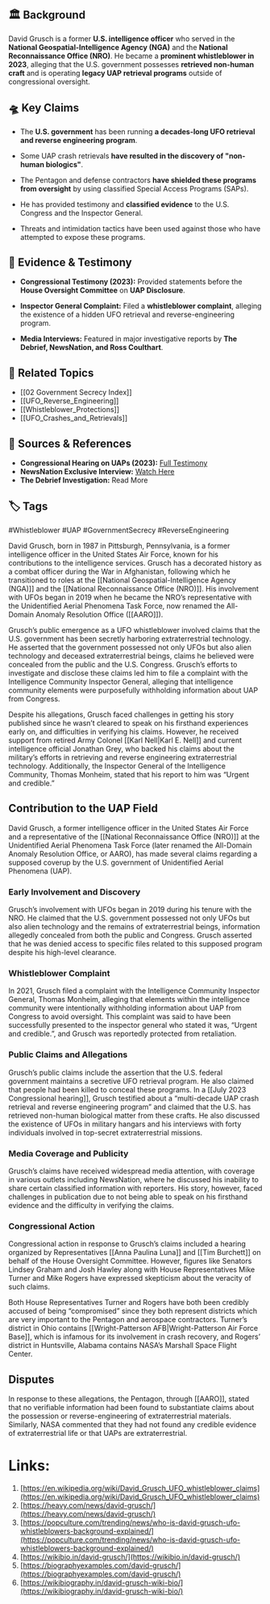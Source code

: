 ## 🏛 Background

David Grusch is a former **U.S. intelligence officer** who served in the **National Geospatial-Intelligence Agency (NGA)** and the **National Reconnaissance Office (NRO)**. He became a **prominent whistleblower in 2023**, alleging that the U.S. government possesses **retrieved non-human craft** and is operating **legacy UAP retrieval programs** outside of congressional oversight.

## 🛸 Key Claims

- The **U.S. government** has been running **a decades-long UFO retrieval and reverse engineering program**.
    
- Some UAP crash retrievals **have resulted in the discovery of "non-human biologics"**.
    
- The Pentagon and defense contractors **have shielded these programs from oversight** by using classified Special Access Programs (SAPs).
    
- He has provided testimony and **classified evidence** to the U.S. Congress and the Inspector General.
    
- Threats and intimidation tactics have been used against those who have attempted to expose these programs.
    

## 📜 Evidence & Testimony

- **Congressional Testimony (2023):** Provided statements before the **House Oversight Committee** on **UAP Disclosure**.
    
- **Inspector General Complaint:** Filed a **whistleblower complaint**, alleging the existence of a hidden UFO retrieval and reverse-engineering program.
    
- **Media Interviews:** Featured in major investigative reports by **The Debrief, NewsNation, and Ross Coulthart**.
    

## 🔗 Related Topics

- [[02 Government Secrecy Index]]
- [[UFO_Reverse_Engineering]]
- [[Whistleblower_Protections]]
- [[UFO_Crashes_and_Retrievals]]

## 📂 Sources & References

- **Congressional Hearing on UAPs (2023):** [Full Testimony](https://www.congress.gov/117/meeting/house/114761/documents/HHRG-117-IG05-20220517-SD001.pdf)
- **NewsNation Exclusive Interview:** [Watch Here](https://www.youtube.com/watch?v=EKEZ2BClIb0)
- **The Debrief Investigation:** Read More

## 🏷 Tags

#Whistleblower #UAP #GovernmentSecrecy #ReverseEngineering

David Grusch, born in 1987 in Pittsburgh, Pennsylvania, is a former intelligence officer in the United States Air Force, known for his contributions to the intelligence services. Grusch has a decorated history as a combat officer during the War in Afghanistan, following which he transitioned to roles at the [[National Geospatial-Intelligence Agency (NGA)]] and the [[National Reconnaissance Office (NRO)]]. His involvement with UFOs began in 2019 when he became the NRO’s representative with the Unidentified Aerial Phenomena Task Force, now renamed the All-Domain Anomaly Resolution Office ([[AARO]]).

Grusch’s public emergence as a UFO whistleblower involved claims that the U.S. government has been secretly harboring extraterrestrial technology. He asserted that the government possessed not only UFOs but also alien technology and deceased extraterrestrial beings, claims he believed were concealed from the public and the U.S. Congress. Grusch’s efforts to investigate and disclose these claims led him to file a complaint with the Intelligence Community Inspector General, alleging that intelligence community elements were purposefully withholding information about UAP from Congress.

Despite his allegations, Grusch faced challenges in getting his story published since he wasn’t cleared to speak on his firsthand experiences early on, and difficulties in verifying his claims. However, he received support from retired Army Colonel [[Karl Nell|Karl E. Nell]] and current intelligence official Jonathan Grey, who backed his claims about the military’s efforts in retrieving and reverse engineering extraterrestrial technology. Additionally, the Inspector General of the Intelligence Community, Thomas Monheim, stated that his report to him was “Urgent and credible.”

## Contribution to the UAP Field

David Grusch, a former intelligence officer in the United States Air Force and a representative of the [[National Reconnaissance Office (NRO)]] at the Unidentified Aerial Phenomena Task Force (later renamed the All-Domain Anomaly Resolution Office, or AARO), has made several claims regarding a supposed coverup by the U.S. government of Unidentified Aerial Phenomena (UAP).

### Early Involvement and Discovery

Grusch’s involvement with UFOs began in 2019 during his tenure with the NRO. He claimed that the U.S. government possessed not only UFOs but also alien technology and the remains of extraterrestrial beings, information allegedly concealed from both the public and Congress. Grusch asserted that he was denied access to specific files related to this supposed program despite his high-level clearance​​.

### Whistleblower Complaint

In 2021, Grusch filed a complaint with the Intelligence Community Inspector General, Thomas Monheim, alleging that elements within the intelligence community were intentionally withholding information about UAP from Congress to avoid oversight. This complaint was said to have been successfully presented to the inspector general who stated it was, “Urgent and credible.”, and Grusch was reportedly protected from retaliation​​.

### Public Claims and Allegations

Grusch’s public claims include the assertion that the U.S. federal government maintains a secretive UFO retrieval program. He also claimed that people had been killed to conceal these programs. In a [[July 2023 Congressional hearing]], Grusch testified about a “multi-decade UAP crash retrieval and reverse engineering program” and claimed that the U.S. has retrieved non-human biological matter from these crafts. He also discussed the existence of UFOs in military hangars and his interviews with forty individuals involved in top-secret extraterrestrial missions​.

### Media Coverage and Publicity

Grusch’s claims have received widespread media attention, with coverage in various outlets including NewsNation, where he discussed his inability to share certain classified information with reporters. His story, however, faced challenges in publication due to not being able to speak on his firsthand evidence and the difficulty in verifying the claims​​.

### Congressional Action

Congressional action in response to Grusch’s claims included a hearing organized by Representatives [[Anna Paulina Luna]] and [[Tim Burchett]] on behalf of the House Oversight Committee. However, figures like Senators Lindsey Graham and Josh Hawley along with House Representatives Mike Turner and Mike Rogers have expressed skepticism about the veracity of such claims.

Both House Representatives Turner and Rogers have both been credibly accused of being “compromised” since they both represent districts which are very important to the Pentagon and aerospace contractors. Turner’s district in Ohio contains [[Wright-Patterson AFB|Wright-Patterson Air Force Base]], which is infamous for its involvement in crash recovery, and Rogers’ district in Huntsville, Alabama contains NASA’s Marshall Space Flight Center.

## Disputes

In response to these allegations, the Pentagon, through [[AARO]], stated that no verifiable information had been found to substantiate claims about the possession or reverse-engineering of extraterrestrial materials. Similarly, NASA commented that they had not found any credible evidence of extraterrestrial life or that UAPs are extraterrestrial.

# Links:

1. [https://en.wikipedia.org/wiki/David_Grusch_UFO_whistleblower_claims](https://en.wikipedia.org/wiki/David_Grusch_UFO_whistleblower_claims)
2. [https://heavy.com/news/david-grusch/](https://heavy.com/news/david-grusch/)
3. [https://popculture.com/trending/news/who-is-david-grusch-ufo-whistleblowers-background-explained/](https://popculture.com/trending/news/who-is-david-grusch-ufo-whistleblowers-background-explained/)
4. [https://wikibio.in/david-grusch/](https://wikibio.in/david-grusch/)
5. [https://biographyexamples.com/david-grusch/](https://biographyexamples.com/david-grusch/)
6. [https://wikibiography.in/david-grusch-wiki-bio/](https://wikibiography.in/david-grusch-wiki-bio/)